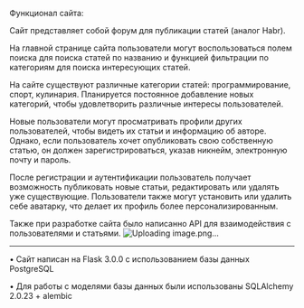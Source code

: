 Функционал сайта:

Сайт представляет собой форум для публикации статей (аналог Habr).

На главной странице сайта пользователи могут воспользоваться полем поиска для поиска статей по названию
и функцией фильтрации по категориям для поиска интересующих статей.

На сайте существуют различные категории статей: программирование, спорт, кулинария.
Планируется постоянное добавление новых категорий, чтобы удовлетворить различные интересы пользователей.

Новые пользователи могут просматривать профили других пользователей, чтобы видеть их статьи и информацию об авторе.
Однако, если пользователь хочет опубликовать свою собственную статью, он должен зарегистрироваться, указав никнейм,
электронную почту и пароль.

После регистрации и аутентификации пользователь получает возможность публиковать новые статьи,
редактировать или удалять уже существующие. Пользователи также могут установить или удалить себе аватарку,
что делает их профиль более персонализированным.

Также при разработке сайта было написанно API для взаимодействия с пользователями и статьями.
![Uploading image.png…]()


-------------------------------------------------------------------------------------------------------------------------------------------

•	Сайт написан на Flask 3.0.0 с использованием базы данных PostgreSQL

•	Для работы с моделями базы данных были использованы SQLAlchemy 2.0.23 + alembic
